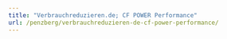 ```yaml
---
title: "Verbrauchreduzieren.de; CF POWER Performance"
url: /penzberg/verbrauchreduzieren-de-cf-power-performance/
---
```


